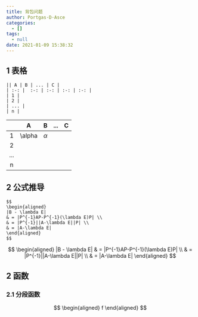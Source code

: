 ```yaml
---
title: 背包问题
author: Portgas·D·Asce
categories:
  - []
tags:
  - null
date: 2021-01-09 15:38:32
---
```


<!--more-->

## 1 表格
```
|| A | B | ... | C |
| :-: |  :-: | :-: | :-: | :-: |
| 1 |
| 2 |
| ... |
| n |
```
|| A | B | ... | C |
| :-: |  :-: | :-: | :-: | :-: |
| 1 | \alpha | $\alpha$ |
| 2 |
| ... |
| n |

## 2 公式推导

```
$$
\begin{aligned}
|B - \lambda E|
& = |P^{-1}AP-P^{-1}(\lambda E)P| \\
& = |P^{-1}||A-\lambda E||P| \\
& = |A-\lambda E|
\end{aligned}
$$
```
$$
\begin{aligned}
|B - \lambda E|
& = |P^{-1}AP-P^{-1}(\lambda E)P| \\
& = |P^{-1}||A-\lambda E||P| \\
& = |A-\lambda E|
\end{aligned}
$$

## 2 函数

### 2.1 分段函数

$$
\begin{aligned}
f
\end{aligned}
$$